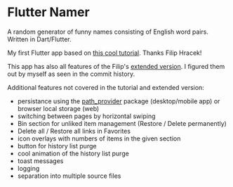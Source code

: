 # Flutter Namer

A random generator of funny names consisting of English word pairs. Written in Dart/Flutter.

My first Flutter app based on [this cool tutorial](https://codelabs.developers.google.com/codelabs/flutter-codelab-first).
Thanks Filip Hracek!

This app has also all features of the Filip's [extended version](https://dartpad.dev/?id=e7076b40fb17a0fa899f9f7a154a02e8).
I figured them out by myself as seen in the commit history.

Additional features not covered in the tutorial and extended version:
* persistance using the [path_provider](https://pub.dev/packages/path_provider) package (desktop/mobile app) or browser local storage (web)
* switching between pages by horizontal swiping
* Bin section for unliked item management (Restore / Delete permanently)
* Delete all / Restore all links in Favorites
* icon overlays with numbers of items in the given section
* button for history list purge
* cool animation of the history list purge
* toast messages
* logging
* separation into multiple source files
